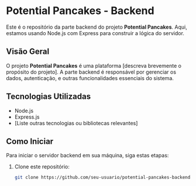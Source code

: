 # Potential Pancakes - Backend

Este é o repositório da parte backend do projeto **Potential Pancakes**. Aqui, estamos usando Node.js com Express para construir a lógica do servidor.

## Visão Geral

O projeto **Potential Pancakes** é uma plataforma [descreva brevemente o propósito do projeto]. A parte backend é responsável por gerenciar os dados, autenticação, e outras funcionalidades essenciais do sistema.

## Tecnologias Utilizadas

- Node.js
- Express.js
- [Liste outras tecnologias ou bibliotecas relevantes]

## Como Iniciar

Para iniciar o servidor backend em sua máquina, siga estas etapas:

1. Clone este repositório:

   ```bash
   git clone https://github.com/seu-usuario/potential-pancakes-backend.git
